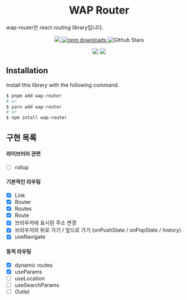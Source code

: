 <h1 align="center">WAP Router</h1>

wap-router은 react routing library입니다.

<p align="center">
  <a href="https://github.com/pknu-wap/wap-router/blob/main/LICENSE">
    <img src="https://badgen.net/github/license/pknu-wap/wap-router">
  </a>
  <a href="https://www.npmjs.com/package/wap-router">
    <img src="https://img.shields.io/npm/dm/wap-router.svg?style=flat-round" alt="npm downloads">
  </a>
  <img alt="Github Stars" src="https://badgen.net/github/stars/pknu-wap/wap-router" />

</p>
<p align="center">
  <img src="https://badgen.net/github/release/pknu-wap/wap-router"/>
  <img src="https://badgen.net/packagephobia/publish/wap-router"/>
</p>

## Installation

Install this library with the following command.

```sh
$ pnpm add wap-router
# or
$ yarn add wap-router
# or
$ npm intall wap-router
```

## 구현 목록

#### 라이브러리 관련

- [ ] rollup

#### 기본적인 라우팅

- [x] Link
- [x] Router
- [x] Routes
- [x] Route
- [x] 브라우저에 표시된 주소 변경
- [x] 브라우저의 뒤로 가기 / 앞으로 가기 (onPushState / onPopState / history)
- [x] useNavigate

#### 동적 라우팅

- [x] dynamic routes
- [x] useParams
- [ ] useLocation
- [ ] useSearchParams
- [ ] Outlet

